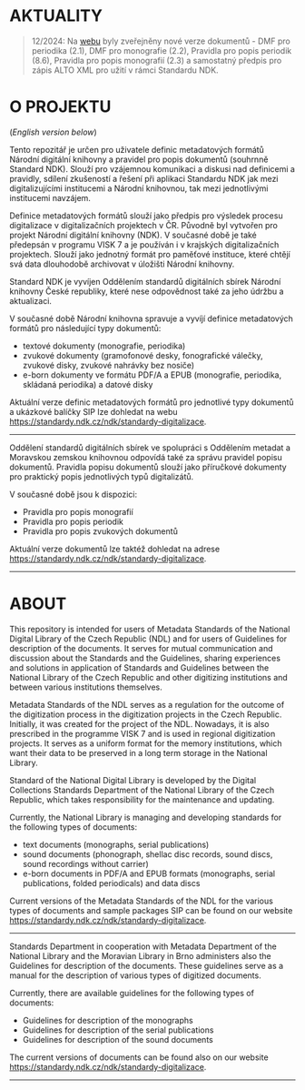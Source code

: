 # AKTUALITY #

> 12/2024: Na [webu](https://standardy.ndk.cz/ndk/standardy-digitalizace/metadata) byly zveřejněny nové verze dokumentů - DMF pro periodika (2.1), DMF pro monografie (2.2), Pravidla pro popis periodik (8.6), Pravidla pro popis monografií (2.3) a samostatný předpis pro zápis ALTO XML pro užití v rámci Standardu NDK.


# O PROJEKTU #
(*English version below*)

Tento repozitář je určen pro uživatele definic metadatových formátů Národní digitální knihovny a pravidel pro popis dokumentů (souhrnně Standard NDK). Slouží pro vzájemnou komunikaci a diskusi nad definicemi a pravidly, sdílení zkušeností a řešení při aplikaci Standardu NDK jak mezi digitalizujícími institucemi a Národní knihovnou, tak mezi jednotlivými institucemi navzájem.

Definice metadatových formátů slouží jako předpis pro výsledek procesu digitalizace v digitalizačních projektech v ČR. Původně byl vytvořen pro projekt Národní digitální knihovny (NDK). V současné době je také předepsán v programu VISK 7 a je používán i v krajských digitalizačních projektech. Slouží jako jednotný formát pro paměťové instituce, které chtějí svá data dlouhodobě archivovat v úložišti Národní knihovny.

Standard NDK je vyvíjen Oddělením standardů digitálních sbírek Národní knihovny České republiky, které nese odpovědnost také za jeho údržbu a aktualizaci.

V současné době Národní knihovna spravuje a vyvíjí definice metadatových formátů pro následující typy dokumentů:

-	textové dokumenty (monografie, periodika)
-	zvukové dokumenty (gramofonové desky, fonografické válečky, zvukové disky, zvukové nahrávky bez nosiče)
-	e-born dokumenty ve formátu PDF/A a EPUB (monografie, periodika, skládaná periodika) a datové disky

Aktuální verze definic metadatových formátů pro jednotlivé typy dokumentů a ukázkové balíčky SIP lze dohledat na webu https://standardy.ndk.cz/ndk/standardy-digitalizace. 
***
Oddělení standardů digitálních sbírek ve spolupráci s Oddělením metadat a Moravskou zemskou knihovnou odpovídá také za správu pravidel popisu dokumentů. Pravidla popisu dokumentů slouží jako příručkové dokumenty pro praktický popis jednotlivých typů digitalizátů. 

V současné době jsou k dispozici: 

-	Pravidla pro popis monografií 
-	Pravidla pro popis periodik 
-	Pravidla pro popis zvukových dokumentů

Aktuální verze dokumentů lze taktéž dohledat na adrese https://standardy.ndk.cz/ndk/standardy-digitalizace. 

***

# ABOUT #

This repository is intended for users of Metadata Standards of the National Digital Library of the Czech Republic (NDL) and for users of Guidelines for description of the documents. It serves for mutual communication and discussion about the Standards and the Guidelines, sharing experiences and solutions in application of Standards and Guidelines between the National Library of the Czech Republic and other digitizing institutions and between various institutions themselves.

Metadata Standards of the NDL serves as a regulation for the outcome of the digitization process in the digitization projects in the Czech Republic. Initially, it was created for the project of the NDL. Nowadays, it is also prescribed in the programme VISK 7 and is used in regional digitization projects. It serves as a uniform format for the memory institutions, which want their data to be preserved in a long term storage in the National Library.

Standard of the National Digital Library is developed by the Digital Collections Standards Department of the National Library of the Czech Republic, which takes responsibility for the maintenance and updating.
 
Currently, the National Library is managing and developing standards for the following types of documents:

- text documents (monographs, serial publications)
- sound documents (phonograph, shellac disc records, sound discs, sound recordings without carrier)
- e-born documents in PDF/A and EPUB formats (monographs, serial publications, folded periodicals) and data discs

Current versions of the Metadata Standards of the NDL for the various types of documents and sample packages SIP can be found on our website https://standardy.ndk.cz/ndk/standardy-digitalizace.
***
Standards Department in cooperation with Metadata Department of the National Library and the Moravian Library in Brno administers also the Guidelines for description of the documents. These guidelines serve as a manual for the description of various types of digitized documents.

Currently, there are available guidelines for the following types of documents:

- Guidelines for description of the monographs
- Guidelines for description of the serial publications
- Guidelines for description of the sound documents
 
The current versions of documents can be found also on our website https://standardy.ndk.cz/ndk/standardy-digitalizace.

***
